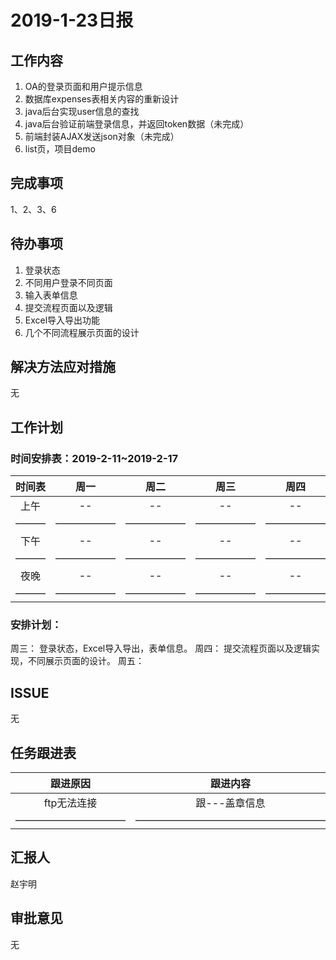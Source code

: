 # 2019-1-23日报

## 工作内容

1. OA的登录页面和用户提示信息
2. 数据库expenses表相关内容的重新设计
3. java后台实现user信息的查找
4. java后台验证前端登录信息，并返回token数据（未完成）
5. 前端封装AJAX发送json对象（未完成）
6. list页，项目demo

## 完成事项

1、2、3、6

## 待办事项

1. 登录状态
2. 不同用户登录不同页面
3. 输入表单信息
4. 提交流程页面以及逻辑
5. Excel导入导出功能
6. 几个不同流程展示页面的设计

## 解决方法应对措施

无

## 工作计划

### 时间安排表：2019-2-11~2019-2-17

| 时间表 | 周一 | 周二  | 周三 | 周四 | 周五 | 周六 | 周日 |
| :-----: | :-----: |  :-----:  | :-----: | :-----: | :-----: | :-----: | :-----: |
|  上午 |  -- | -- | -- | -- | -- | -- | -- |
| ——— | —————— | —————— | —————— | —————— | —————— | ———— | ———— |
|  下午 |  -- | -- | -- | -- | -- | -- | -- |
| ——— | —————— | —————— | —————— | —————— | —————— | ———— | ———— |
|  夜晚 |  -- | -- | -- | -- | -- | -- | -- |
| ——— | —————— | —————— | —————— | —————— | —————— | ———— | ———— |

### 安排计划：

周三： 登录状态，Excel导入导出，表单信息。
周四： 提交流程页面以及逻辑实现，不同展示页面的设计。
周五： 

## ISSUE

无

## 任务跟进表

| 跟进原因 | 跟进内容  | 跟进人员 | 完成情况 | 跟进日期 |
| :-----: |  :-----:  | :-----: | :-----: | :-----: |
|  ftp无法连接 | 跟---盖章信息 | sid | -- | 2018-1-23 |
| ——————————— | ——————————————————— | ————— | ————— | —————— |

## 汇报人

赵宇明

## 审批意见

无